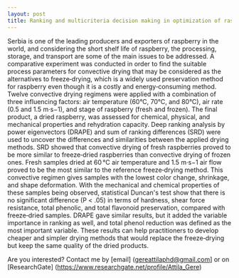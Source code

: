 ```yaml
---
layout: post
title: Ranking and multicriteria decision making in optimization of raspberry convective drying processes
---
```


Serbia is one of the leading producers and exporters of raspberry in the world, and considering the short shelf life of raspberry, 
the processing, storage, and transport are some of the main issues to be addressed. A comparative experiment was conducted in order 
to find the suitable process parameters for convective drying that may be considered as the alternatives to freeze‐drying, which is 
a widely used preservation method for raspberry even though it is a costly and energy‐consuming method. Twelve convective drying 
regimens were applied with a combination of three influencing factors: air temperature (60°C, 70°C, and 80°C), air rate (0.5 and 1.5 m·s−1), 
and stage of raspberry (fresh and frozen). The final product, a dried raspberry, was assessed for chemical, physical, and mechanical 
properties and rehydration capacity. Deep ranking analysis by power eigenvectors (DRAPE) and sum of ranking differences (SRD) were used 
to uncover the differences and similarities between the applied drying methods. SRD showed that convective drying of fresh raspberries 
proved to be more similar to freeze‐dried raspberries than convective drying of frozen ones. Fresh samples dried at 60 °C air temperature 
and 1.5 m·s−1 air flow proved to be the most similar to the reference freeze‐drying method. This convective regimen gives samples with 
the lowest color change, shrinkage, and shape deformation. With the mechanical and chemical properties of these samples being observed, 
statistical Duncan's test show that there is no significant difference (P < .05) in terms of hardness, shear force resistance, total 
phenolic, and total flavonoid preservation, compared with freeze‐dried samples. DRAPE gave similar results, but it added the variable 
importance in ranking as well, and total phenol reduction was defined as the most important variable. These results can help practitioners 
to develop cheaper and simpler drying methods that would replace the freeze‐drying but keep the same quality of the dried products.  	

Are you interested? Contact me by [email] (gereattilaphd@gmail.com] or on [ResearchGate] (https://www.researchgate.net/profile/Attila_Gere)
